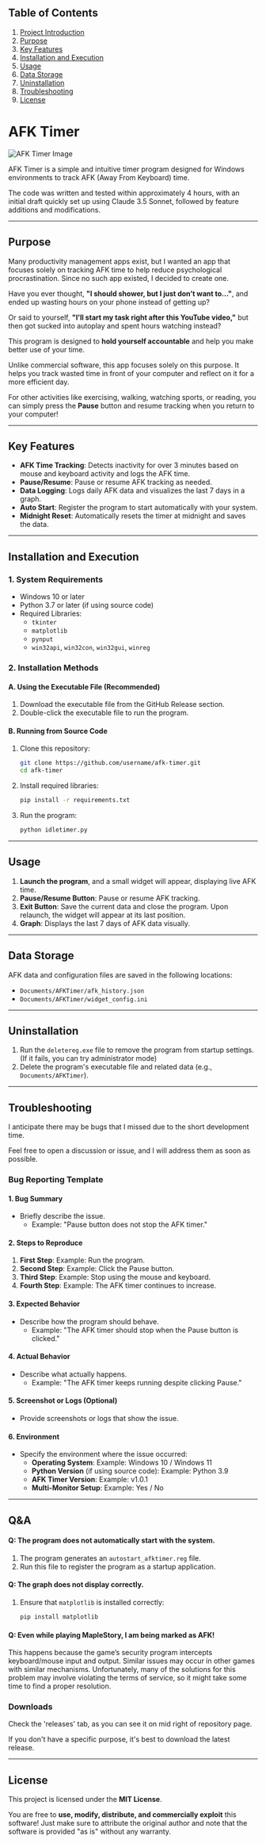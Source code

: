## Table of Contents
1. [Project Introduction](#afk-timer)
2. [Purpose](#purpose)
3. [Key Features](#key-features)
4. [Installation and Execution](#installation-and-execution)
5. [Usage](#usage)
6. [Data Storage](#data-storage)
7. [Uninstallation](#uninstallation)
8. [Troubleshooting](#troubleshooting)
9. [License](#license)

# AFK Timer

![AFK Timer Image](https://private-user-images.githubusercontent.com/192361273/397818950-53c9889a-ee03-4700-b084-c04b83cbfc59.png?jwt=eyJhbGciOiJIUzI1NiIsInR5cCI6IkpXVCJ9.eyJpc3MiOiJnaXRodWIuY29tIiwiYXVkIjoicmF3LmdpdGh1YnVzZXJjb250ZW50LmNvbSIsImtleSI6ImtleTUiLCJleHAiOjE3MzQ3MTYzOTIsIm5iZiI6MTczNDcxNjA5MiwicGF0aCI6Ii8xOTIzNjEyNzMvMzk3ODE4OTUwLTUzYzk4ODlhLWVlMDMtNDcwMC1iMDg0LWMwNGI4M2NiZmM1OS5wbmc_WC1BbXotQWxnb3JpdGhtPUFXUzQtSE1BQy1TSEEyNTYmWC1BbXotQ3JlZGVudGlhbD1BS0lBVkNPRFlMU0E1M1BRSzRaQSUyRjIwMjQxMjIwJTJGdXMtZWFzdC0xJTJGczMlMkZhd3M0X3JlcXVlc3QmWC1BbXotRGF0ZT0yMDI0MTIyMFQxNzM0NTJaJlgtQW16LUV4cGlyZXM9MzAwJlgtQW16LVNpZ25hdHVyZT01NDNjZDFlN2VjNThjZGRhMTQzZTQ1MzViNzNkN2NmMTU3YTJjMDYyZjhkOTc2Yjc1MzIzM2Y5MTBlMmIyOGJjJlgtQW16LVNpZ25lZEhlYWRlcnM9aG9zdCJ9.J1xmX1xhV8hPjzrKWilZm2WmnllEkXv8RTj2UjxK7pc)

AFK Timer is a simple and intuitive timer program designed for Windows environments to track AFK (Away From Keyboard) time.

The code was written and tested within approximately 4 hours, with an initial draft quickly set up using Claude 3.5 Sonnet, followed by feature additions and modifications.

---

## Purpose

Many productivity management apps exist, but I wanted an app that focuses solely on tracking AFK time to help reduce psychological procrastination. Since no such app existed, I decided to create one.

Have you ever thought, **"I should shower, but I just don’t want to..."**, and ended up wasting hours on your phone instead of getting up?

Or said to yourself, **"I’ll start my task right after this YouTube video,"** but then got sucked into autoplay and spent hours watching instead?

This program is designed to **hold yourself accountable** and help you make better use of your time.

Unlike commercial software, this app focuses solely on this purpose. It helps you track wasted time in front of your computer and reflect on it for a more efficient day.

For other activities like exercising, walking, watching sports, or reading, you can simply press the **Pause** button and resume tracking when you return to your computer!

---

## Key Features
- **AFK Time Tracking**: Detects inactivity for over 3 minutes based on mouse and keyboard activity and logs the AFK time.
- **Pause/Resume**: Pause or resume AFK tracking as needed.
- **Data Logging**: Logs daily AFK data and visualizes the last 7 days in a graph.
- **Auto Start**: Register the program to start automatically with your system.
- **Midnight Reset**: Automatically resets the timer at midnight and saves the data.

---

## Installation and Execution

### 1. System Requirements
- Windows 10 or later
- Python 3.7 or later (if using source code)
- Required Libraries:
  - `tkinter`
  - `matplotlib`
  - `pynput`
  - `win32api`, `win32con`, `win32gui`, `winreg`

### 2. Installation Methods
#### A. Using the Executable File (Recommended)
1. Download the executable file from the GitHub Release section.
2. Double-click the executable file to run the program.

#### B. Running from Source Code
1. Clone this repository:
   ```bash
   git clone https://github.com/username/afk-timer.git
   cd afk-timer
   ```
2. Install required libraries:
   ```bash
   pip install -r requirements.txt
   ```
3. Run the program:
   ```bash
   python idletimer.py
   ```

---

## Usage

1. **Launch the program**, and a small widget will appear, displaying live AFK time.
2. **Pause/Resume Button**: Pause or resume AFK tracking.
3. **Exit Button**: Save the current data and close the program. Upon relaunch, the widget will appear at its last position.
4. **Graph**: Displays the last 7 days of AFK data visually.

---

## Data Storage

AFK data and configuration files are saved in the following locations:
- `Documents/AFKTimer/afk_history.json`
- `Documents/AFKTimer/widget_config.ini`

---

## Uninstallation

1. Run the `deletereg.exe` file to remove the program from startup settings. (If it fails, you can try administrator mode)
2. Delete the program's executable file and related data (e.g., `Documents/AFKTimer`).

---

## Troubleshooting

I anticipate there may be bugs that I missed due to the short development time. 

Feel free to open a discussion or issue, and I will address them as soon as possible.

### Bug Reporting Template

#### 1. Bug Summary
- Briefly describe the issue.
  - Example: "Pause button does not stop the AFK timer."

#### 2. Steps to Reproduce
1. **First Step**: Example: Run the program.
2. **Second Step**: Example: Click the Pause button.
3. **Third Step**: Example: Stop using the mouse and keyboard.
4. **Fourth Step**: Example: The AFK timer continues to increase.

#### 3. Expected Behavior
- Describe how the program should behave.
  - Example: "The AFK timer should stop when the Pause button is clicked."

#### 4. Actual Behavior
- Describe what actually happens.
  - Example: "The AFK timer keeps running despite clicking Pause."

#### 5. Screenshot or Logs (Optional)
- Provide screenshots or logs that show the issue. 

#### 6. Environment
- Specify the environment where the issue occurred:
  - **Operating System**: Example: Windows 10 / Windows 11
  - **Python Version** (if using source code): Example: Python 3.9
  - **AFK Timer Version**: Example: v1.0.1
  - **Multi-Monitor Setup**: Example: Yes / No

---

## Q&A

#### Q: The program does not automatically start with the system.
1. The program generates an `autostart_afktimer.reg` file.
2. Run this file to register the program as a startup application.

#### Q: The graph does not display correctly.
1. Ensure that `matplotlib` is installed correctly:
   ```bash
   pip install matplotlib
   ```
#### Q: Even while playing MapleStory, I am being marked as AFK!

This happens because the game’s security program intercepts keyboard/mouse input and output.
Similar issues may occur in other games with similar mechanisms.
Unfortunately, many of the solutions for this problem may involve violating the terms of service, so it might take some time to find a proper resolution.

### Downloads

Check the 'releases' tab, as you can see it on mid right of repository page.

If you don't have a specific purpose, it's best to download the latest release.


---

## License

This project is licensed under the **MIT License**.

You are free to **use, modify, distribute, and commercially exploit** this software!
Just make sure to attribute the original author and note that the software is provided "as is" without any warranty.
